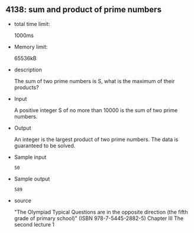 ## 4138: sum and product of prime numbers

- total time limit: 

  1000ms

- Memory limit: 

  65536kB

- description

  The sum of two prime numbers is S, what is the maximum of their products?

- Input

  A positive integer S of no more than 10000 is the sum of two prime numbers.

- Output

  An integer is the largest product of two prime numbers. The data is guaranteed to be solved.

- Sample input

  `50`

- Sample output

  `589`

- source

  "The Olympiad Typical Questions are in the opposite direction (the fifth grade of primary school)" (ISBN 978-7-5445-2882-5) Chapter III The second lecture 1